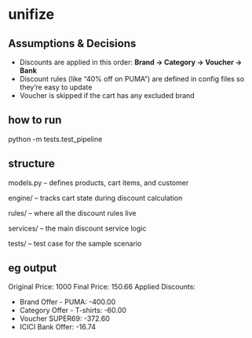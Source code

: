 # unifize

## Assumptions & Decisions

- Discounts are applied in this order: **Brand → Category → Voucher → Bank**
- Discount rules (like “40% off on PUMA”) are defined in config files so they’re easy to update
- Voucher is skipped if the cart has any excluded brand

## how to run

python -m tests.test_pipeline

## structure

models.py – defines products, cart items, and customer

engine/ – tracks cart state during discount calculation

rules/ – where all the discount rules live

services/ – the main discount service logic

tests/ – test case for the sample scenario

## eg output

Original Price: 1000
Final Price: 150.66
Applied Discounts:

- Brand Offer - PUMA: -400.00
- Category Offer - T-shirts: -60.00
- Voucher SUPER69: -372.60
- ICICI Bank Offer: -16.74
